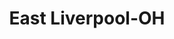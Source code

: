 ---
title: East Liverpool-OH
slug: east-liverpool-oh
f_state:
- cms/state/ohio.md
f_locations:
- cms/payday-loan/america-check-exchange-4128.md
- cms/payday-loan/cash-pal-8191.md
- cms/payday-loan/cashland-9352.md
- cms/payday-loan/cashland-9354.md
- cms/payday-loan/check-into-cash-12872.md
- cms/payday-loan/check-into-cash-12876.md
- cms/payday-loan/national-check-exchange-22797.md
- cms/payday-loan/national-check-exchange-22798.md
- cms/payday-loan/vrs-cash-advance-28614.md
- cms/payday-loan/vrs-cash-advance-center-28620.md
updated-on: '2024-05-30T13:41:28.615Z'
created-on: '2024-05-30T13:41:28.615Z'
published-on: '2024-05-30T13:54:32.469Z'
f_city: East Liverpool
layout: '[city].html'
tags: city
---